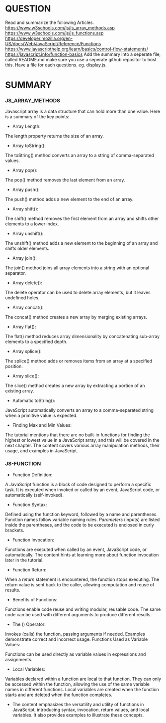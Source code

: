# QUESTION
Read and summarize the following Articles.
https://www.w3schools.com/js/js_array_methods.asp
https://www.w3schools.com/js/js_functions.asp
https://developer.mozilla.org/en-US/docs/Web/JavaScript/Reference/Functions
https://www.javascripthelp.org/learn/basics/control-flow-statements/
https://javascript.info/function-basics
Add the summary into a seperate file, called README.md
make sure you use a seperate github repositor to host this.
Have a file for each questions. eg. display.js.

# SUMMARY

### JS_ARRAY_METHODS
Javascript array is a data structure that can hold more than one value. Here is a summary of the key points:

- Array Length:

The length property returns the size of an array.
- Array toString():

The toString() method converts an array to a string of comma-separated values.
- Array pop():

The pop() method removes the last element from an array.
- Array push():

The push() method adds a new element to the end of an array.
- Array shift():

The shift() method removes the first element from an array and shifts other elements to a lower index.
- Array unshift():

The unshift() method adds a new element to the beginning of an array and shifts older elements.
- Array join():

The join() method joins all array elements into a string with an optional separator.
- Array delete():

The delete operator can be used to delete array elements, but it leaves undefined holes.
- Array concat():

The concat() method creates a new array by merging existing arrays.
- Array flat():

The flat() method reduces array dimensionality by concatenating sub-array elements to a specified depth.
- Array splice():

The splice() method adds or removes items from an array at a specified position.
- Array slice():

The slice() method creates a new array by extracting a portion of an existing array.
- Automatic toString():

JavaScript automatically converts an array to a comma-separated string when a primitive value is expected.
- Finding Max and Min Values:

The tutorial mentions that there are no built-in functions for finding the highest or lowest value in a JavaScript array, and this will be covered in the next chapter.
The content covers various array manipulation methods, their usage, and examples in JavaScript.

### JS-FUNCTION
- Function Definition:

A JavaScript function is a block of code designed to perform a specific task.
It is executed when invoked or called by an event, JavaScript code, or automatically (self-invoked).
- Function Syntax:

Defined using the function keyword, followed by a name and parentheses.
Function names follow variable naming rules.
*Parameters* (inputs) are listed inside the parentheses, and the code to be executed is enclosed in curly brackets.
- Function Invocation:

Functions are executed when called by an event, JavaScript code, or automatically.
The content hints at learning more about function invocation later in the tutorial.
- Function Return:

When a *return* statement is encountered, the function stops executing.
The return value is sent back to the caller, allowing computation and reuse of results.
- Benefits of Functions:

Functions enable code reuse and writing modular, reusable code.
The same code can be used with different arguments to produce different results.
- The () Operator:

Invokes (calls) the function, passing arguments if needed.
Examples demonstrate correct and incorrect usage.
Functions Used as Variable Values:

Functions can be used directly as variable values in expressions and assignments.
- Local Variables:

Variables declared within a function are local to that function.
They can only be accessed within the function, allowing the use of the same variable names in different functions.
Local variables are created when the function starts and are deleted when the function completes.
- The content emphasizes the versatility and utility of functions in JavaScript, introducing syntax, invocation, return values, and local variables. It also provides examples to illustrate these concepts.